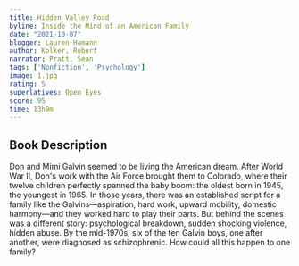 ```yaml
---
title: Hidden Valley Road
byline: Inside the Mind of an American Family
date: "2021-10-07"
blogger: Lauren Hamann
author: Kolker, Robert
narrator: Pratt, Sean
tags: ['Nonfiction', 'Psychology']
image: 1.jpg
rating: 5
superlatives: Open Eyes
score: 95
time: 13h9m
---
```



## Book Description

Don and Mimi Galvin seemed to be living the American dream. After World War II, Don's work with the Air Force brought them to Colorado, where their twelve children perfectly spanned the baby boom: the oldest born in 1945, the youngest in 1965. In those years, there was an established script for a family like the Galvins—aspiration, hard work, upward mobility, domestic harmony—and they worked hard to play their parts. But behind the scenes was a different story: psychological breakdown, sudden shocking violence, hidden abuse. By the mid-1970s, six of the ten Galvin boys, one after another, were diagnosed as schizophrenic. How could all this happen to one family?

